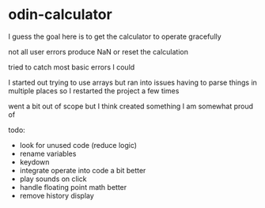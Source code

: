 # odin-calculator

I guess the goal here is to get the calculator to operate gracefully

not all user errors produce NaN or reset the calculation

tried to catch most basic errors I could

I started out trying to use arrays but ran into issues having to parse things in multiple places so I restarted the project a few times

went a bit out of scope but I think created something I am somewhat proud of

todo:
- look for unused code (reduce logic)
- rename variables
- keydown
- integrate operate into code a bit better
- play sounds on click
- handle floating point math better
- remove history display
